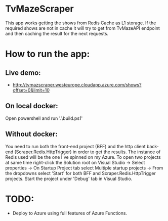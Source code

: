 # TvMazeScraper

This app works getting the shows from Redis Cache as L1 storage. If the required shows are not in cache it will try to get from TvMazeAPI endpoint and then caching the result for the next requests.

# How to run the app:

## Live demo:
  - http://tvmazscraper.westeurope.cloudapp.azure.com/shows?offset=0&limit=10
## On local docker:
  Open powershell and run '.\build.ps1'
  
## Without docker:
  You need to run both the front-end project (BFF) and the http client back-end (Scraper.Redis.HttpTrigger) in order to get the results. The instance of Redis used will be the one I've spinned on my Azure.
  To open two projects at same time right-click the Solution root on Visual Studio -> Select properties -> On Startup Project tab select Multiple startup projects -> From the dropdowns select 'Start' for both BFF and Scraper.Redis.HttpTrigger projects.
  Start the project under 'Debug' tab in Visual Studio.
   
  
# TODO:
- Deploy to Azure using full features of Azure Functions.
